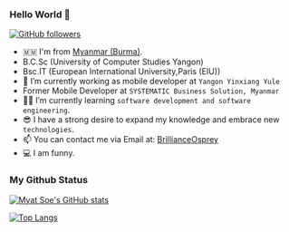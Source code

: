 ### Hello World 👋

[![GitHub followers](https://img.shields.io/github/followers/BrillianceOsprey?style=social)](https://img.shields.io/github/followers/BrillianceOsprey?style=social)

- 🇲🇲 I'm from [Myanmar (Burma)][country].
- B.C.Sc (University of Computer Studies Yangon)
- Bsc.IT (European International University,Paris (EIU)) 
- 🏢 I’m currently working as mobile developer at `Yangon Yinxiang Yule`
- Former Mobile Developer at `SYSTEMATIC Business Solution, Myanmar`
- 👨‍💻 I’m currently learning `software development and software engineering`.
- 😎 I have a strong desire to expand my knowledge and embrace new `technologies`.
- 📫 You can contact me via Email at: [BrillianceOsprey](mailto:brillianceosprey@gmail.com)
- 💻 I am funny.


### My Github Status

<!-- https://github.com/anuraghazra/github-readme-stats -->

[![Myat Soe's GitHub stats](https://github-readme-stats.vercel.app/api?username=BrillianceOsprey&theme=dracula&show_icons=true&locale=en)](https://github.com/BrillianceOsprey)

[![Top Langs](https://github-readme-stats.vercel.app/api/top-langs/?username=BrillianceOsprey&layout=compact&theme=dracula)](https://github.com/BrillianceOsprey)

[country]: https://en.wikipedia.org/wiki/Myanmar
